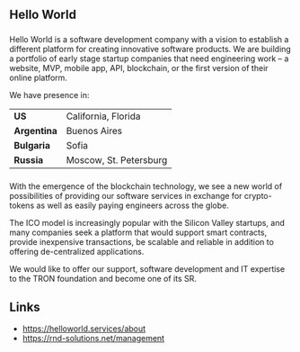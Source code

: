 ## Hello World

###
Hello World is a software development company with a vision to establish a different platform for creating innovative software products. We are building a portfolio of early stage startup companies that need engineering work – a website, MVP, mobile app, API, blockchain, or the first version of their online platform.

We have presence in:

| | |
|:--------|-------|
|**US**| California, Florida |
|**Argentina**       | Buenos Aires |
|**Bulgaria** | Sofia |
|**Russia** | Moscow, St. Petersburg|

###
With the emergence of the blockchain technology, we see a new world of possibilities of providing our software services in exchange for crypto-tokens as well as easily paying engineers across the globe.

Тhe ICO model is increasingly popular with the Silicon Valley startups, and many companies seek a platform that would support smart contracts, provide inexpensive transactions, be scalable and reliable in addition to offering de-centralized applications.

We would like to offer our support, software development and IT expertise to the TRON foundation and become one of its SR.

## Links

* https://helloworld.services/about
* https://rnd-solutions.net/management